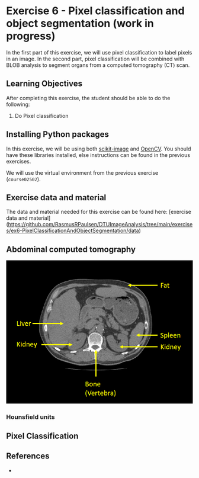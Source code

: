 # Exercise 6 - Pixel classification and object segmentation (work in progress)

In the first part of this exercise, we will use pixel classification to label pixels in an image. In the second part, pixel classification will be combined with BLOB analysis to segment organs from a computed tomography (CT) scan.


## Learning Objectives

After completing this exercise, the student should be able to do the following:

1. Do Pixel classification

## Installing Python packages

In this exercise, we will be using both [scikit-image](https://scikit-image.org/) and [OpenCV](https://opencv.org/). You should have these libraries installed, else instructions can be found in the previous exercises.

We will use the virtual environment from the previous exercise (`course02502`). 

## Exercise data and material

The data and material needed for this exercise can be found here: [exercise data and material]
(https://github.com/RasmusRPaulsen/DTUImageAnalysis/tree/main/exercises/ex6-PixelClassificationAndObjectSegmentation/data)

## Abdominal computed tomography

![Abdominal scan with labels](figs/AbdominalScanLabels.png)

### Hounsfield units


## Pixel Classification


## References

- 
